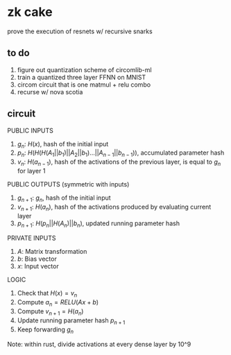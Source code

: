# zk cake

prove the execution of resnets w/ recursive snarks 

## to do 
1. figure out quantization scheme of circomlib-ml
1. train a quantized three layer FFNN on MNIST 
1. circom circuit that is one matmul + relu combo 
1. recurse w/ nova scotia 

## circuit 
PUBLIC INPUTS 
1. $g_n$: $H(x)$, hash of the initial input 
1. $p_n$: $H(H(H(A_1 || b_1) || A_2 || b_1) ... || A_{n - 1} || b_{n - 1}))$, accumulated parameter hash
1. $v_n$: $H(a_{n - 1})$, hash of the activations of the previous layer, is equal to $g_n$ for layer 1 

PUBLIC OUTPUTS (symmetric with inputs)
1. $g_{n + 1}$: $g_n$, hash of the initial input
1. $v_{n + 1}$: $H(a_n)$, hash of the activations produced by evaluating current layer
1. $p_{n + 1}$: $H(p_n || H(A_n) || b_n)$, updated running parameter hash 

PRIVATE INPUTS 
1. $A$: Matrix transformation
1. $b$: Bias vector 
1. $x$: Input vector

LOGIC
1. Check that $H(x) = v_n$
1. Compute $a_n = RELU(Ax + b)$ 
1. Compute $v_{n + 1} = H(a_n)$
1. Update running parameter hash $p_{n + 1}$
1. Keep forwarding $g_n$

Note: within rust, divide activations at every dense layer by 10^9